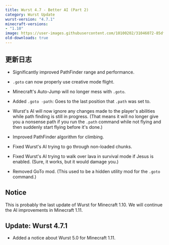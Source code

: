 ```yaml
---
title: Wurst 4.7 - Better AI (Part 2)
category: Wurst Update
wurst-version: "4.7.1"
minecraft-versions:
- "1.10"
image: https://user-images.githubusercontent.com/10100202/31046072-85dfe3da-a5f2-11e7-9aba-116a2f161d9f.jpg
old-downloads: true
---
```

## 更新日志

- Significantly improved PathFinder range and performance.

- `.goto` can now properly use creative mode flight.

- Minecraft's Auto-Jump will no longer mess with `.goto`.

- Added `.goto -path`: Goes to the last position that `.path` was set to.

- Wurst's AI will now ignore any changes made to the player's abilities while path finding is still in progress. (That means it will no longer give you a nonsense path if you run the `.path` command while not flying and then suddenly start flying before it's done.)

- Improved PathFinder algorithm for climbing.

- Fixed Wurst's AI trying to go through non-loaded chunks.

- Fixed Wurst's AI trying to walk over lava in survival mode if Jesus is enabled. (Sure, it works, but it would damage you.)

- Removed GoTo mod. (This used to be a hidden utility mod for the `.goto` command.)

## Notice

This is probably the last update of Wurst for Minecraft 1.10. We will continue the AI improvements in Minecraft 1.11.

## Update: Wurst 4.7.1

- Added a notice about Wurst 5.0 for Minecraft 1.11.
